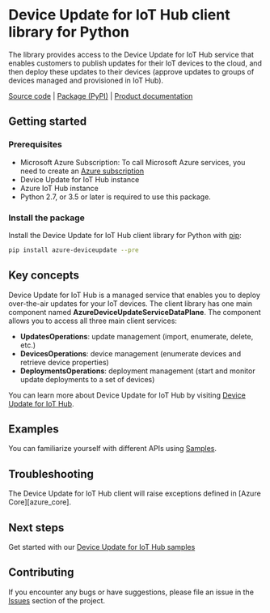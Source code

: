 # Device Update for IoT Hub client library for Python

The library provides access to the Device Update for IoT Hub service that enables customers to publish updates for their IoT devices to the cloud, and then deploy these updates to their devices (approve updates to groups of devices managed and provisioned in IoT Hub). 

  [Source code](https://github.com/Azure/azure-sdk-for-python/tree/master/sdk/deviceupdate) | [Package (PyPI)](https://pypi.org/project/azure-deviceupdate/) | [Product documentation](https://github.com/Azure/adu-private-preview/blob/master/docs/adu-overview.md)

## Getting started

### Prerequisites

- Microsoft Azure Subscription: To call Microsoft Azure services, you need to create an [Azure subscription](https://azure.microsoft.com/free/)
- Device Update for IoT Hub instance
- Azure IoT Hub instance
- Python 2.7, or 3.5 or later is required to use this package.

### Install the package

Install the Device Update for IoT Hub client library for Python with [pip](https://pypi.org/project/pip/):

```bash
pip install azure-deviceupdate --pre
```

## Key concepts

Device Update for IoT Hub is a managed service that enables you to deploy over-the-air updates for your IoT devices. The client library has one main component named **AzureDeviceUpdateServiceDataPlane**.  The component allows you to access all three main client services:
- **UpdatesOperations**: update management (import, enumerate, delete, etc.)
- **DevicesOperations**: device management (enumerate devices and retrieve device properties)
- **DeploymentsOperations**: deployment management (start and monitor update deployments to a set of devices)

You can learn more about Device Update for IoT Hub by visiting [Device Update for IoT Hub](https://github.com/Azure/adu-private-preview/tree/release/v0.2.0-private-preview).

## Examples

You can familiarize yourself with different APIs using [Samples](./samples).

## Troubleshooting

The Device Update for IoT Hub client will raise exceptions defined in [Azure Core][azure_core].

## Next steps

Get started with our [Device Update for IoT Hub samples](./samples)

## Contributing

If you encounter any bugs or have suggestions, please file an issue in the [Issues](<https://github.com/Azure/azure-sdk-for-python/issues>) section of the project.
